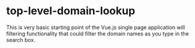 # top-level-domain-lookup

This is very basic starting point of the Vue.js single page application will filtering functionality that could filter the domain names as you type in the search box.
